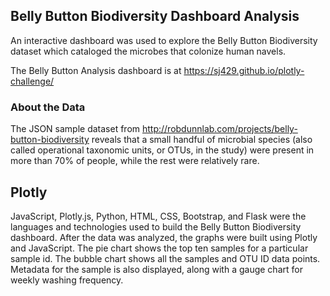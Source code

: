 ## Belly Button Biodiversity Dashboard Analysis
An interactive dashboard was used to explore the Belly Button Biodiversity dataset which cataloged the microbes that colonize human navels. 

The Belly Button Analysis dashboard is at https://sj429.github.io/plotly-challenge/

### About the Data
The JSON sample dataset from http://robdunnlab.com/projects/belly-button-biodiversity reveals that a small handful of microbial species (also called operational taxonomic units, or OTUs, in the study) were present in more than 70% of people, while the rest were relatively rare.

## Plotly
JavaScript, Plotly.js, Python, HTML, CSS, Bootstrap, and Flask were the languages and technologies used to build the Belly Button Biodiversity dashboard. After the data was analyzed, the graphs were built using Plotly and JavaScript. The pie chart shows the top ten samples for a particular sample id. The bubble chart shows all the samples and OTU ID data points. Metadata for the sample is also displayed, along with a gauge chart for weekly washing frequency. 
